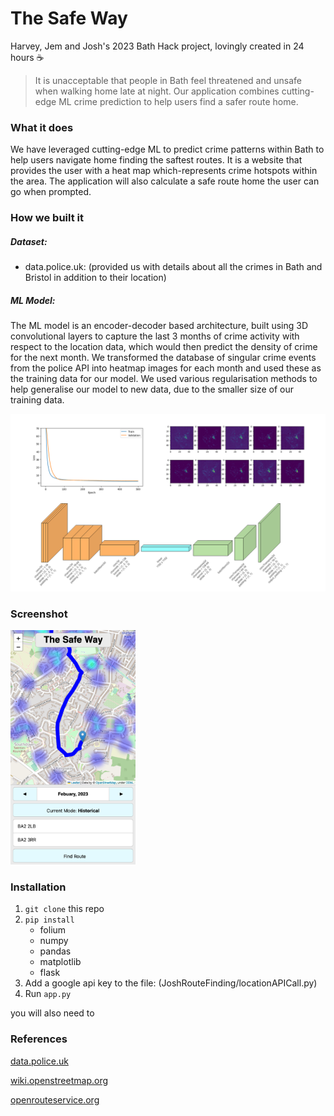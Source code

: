 # The Safe Way

Harvey, Jem and Josh's 2023 Bath Hack project, lovingly created in 24 hours ☕️

> It is unacceptable that people in Bath feel threatened and unsafe when walking home late at night. Our application combines cutting-edge ML crime prediction to help users find a safer route home.

### What it does

We have leveraged cutting-edge ML to predict crime patterns within Bath to help users navigate home finding the saftest routes. It is a website that provides the user with a heat map which-represents crime hotspots within the area. The application will also calculate a safe route home the user can go when prompted.

### How we built it

##### Dataset:

- data.police.uk: (provided us with details about all the crimes in Bath and Bristol in addition to their location)

##### ML Model:

The ML model is an encoder-decoder based architecture, built using 3D convolutional layers to capture the last 3 months of crime activity with respect to the location data, which would then predict the density of crime for the next month. We transformed the database of singular crime events from the police API into heatmap images for each month and used these as the training data for our model. We used various regularisation methods to help generalise our model to new data, due to the smaller size of our training data.

<img src="Presentation1.png" alt="ml" width="600">

### Screenshot

<img src="screen.png" alt="drawing" width="200"/>

### Installation

1. `git clone` this repo
2. `pip install` 
    - folium
    - numpy
    - pandas
    - matplotlib
    - flask
3. Add a google api key to the file: (JoshRouteFinding/locationAPICall.py)
4. Run `app.py`

you will also need to 

### References

[data.police.uk](https://data.police.uk/)

[wiki.openstreetmap.org](https://wiki.openstreetmap.org/wiki/Routing)

[openrouteservice.org](https://openrouteservice.org/)
